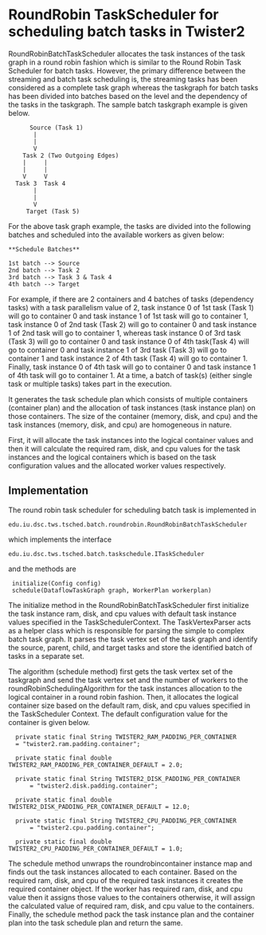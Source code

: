 # RoundRobin TaskScheduler for scheduling batch tasks in Twister2

RoundRobinBatchTaskScheduler allocates the task instances of the task graph in a round robin 
fashion which is similar to the Round Robin Task Scheduler for batch tasks. However, the primary 
difference between the streaming and batch task scheduling is, the streaming tasks has been considered
as a complete task graph whereas the taskgraph for batch tasks has been divided into batches based on 
the level and the dependency of the tasks in the taskgraph. The sample batch taskgraph 
example is given below. 

          Source (Task 1)
           |
           |
           V
        Task 2 (Two Outgoing Edges)
        |     |
        |     |
        V     V
      Task 3  Task 4
           |
           |
           V
         Target (Task 5)
     
For the above task graph example, the tasks are divided into the following batches and scheduled 
into the available workers as given below:
    
    **Schedule Batches**
    
    1st batch --> Source
    2nd batch --> Task 2
    3rd batch --> Task 3 & Task 4
    4th batch --> Target

For example, if there are 2 containers and 4 batches of tasks (dependency tasks) with a task parallelism 
value of 2, task instance 0 of 1st task (Task 1) will go to container 0 and task instance 1 of 1st 
task will go to container 1,  task instance 0 of 2nd task (Task 2) will go to container 0 and task 
instance 1 of 2nd task will go to container 1, whereas task instance 0 of 3rd task (Task 3) will go 
to container 0 and task instance 0 of 4th task(Task 4) will go to container 0 and task instance 1 of
3rd task (Task 3) will go to container 1 and task instance 2 of 4th task (Task 4) will go to 
container 1. Finally, task instance 0 of 4th task will go to container 0 and task instance 1 of 4th 
task will go to container 1. At a time, a batch of task(s) (either single task or multiple tasks)
takes part in the execution. 

It generates the task schedule plan which consists of multiple containers (container plan) and the 
allocation of task instances (task instance plan) on those containers. The size of the container 
(memory, disk, and cpu) and the task instances (memory, disk, and cpu) are homogeneous in nature. 

First, it will allocate the task instances into the logical container values and then it will 
calculate the required ram, disk, and cpu values for the task instances and the logical containers 
which is based on the task configuration values and the allocated worker values respectively. 

## Implementation 
 
The round robin task scheduler for scheduling batch task is implemented in

    edu.iu.dsc.tws.tsched.batch.roundrobin.RoundRobinBatchTaskScheduler
    
which implements the interface
 
    edu.iu.dsc.tws.tsched.batch.taskschedule.ITaskScheduler
    
and the methods are

     initialize(Config config)
     schedule(DataflowTaskGraph graph, WorkerPlan workerplan)
    
The initialize method in the RoundRobinBatchTaskScheduler first initialize the task instance ram, 
disk, and cpu values with default task instance values specified in the TaskSchedulerContext. The 
TaskVertexParser acts as a helper class which is responsible for parsing the simple to complex 
batch task graph. It parses the task vertex set of the task graph and identify the source, parent, 
child, and target tasks and store the identified batch of tasks in a separate set. 

The algorithm (schedule method) first gets the task vertex set of the taskgraph and send the task 
vertex set and the number of workers to the roundRobinSchedulingAlgorithm for the task 
instances allocation to the logical container in a round robin fashion. Then, it allocates the logical 
container size based on the default ram, disk, and cpu values specified in the TaskScheduler Context. 
The default configuration value for the container is given below.

      private static final String TWISTER2_RAM_PADDING_PER_CONTAINER 
      = "twister2.ram.padding.container";
      
      private static final double TWISTER2_RAM_PADDING_PER_CONTAINER_DEFAULT = 2.0;
    
      private static final String TWISTER2_DISK_PADDING_PER_CONTAINER
          = "twister2.disk.padding.container";
      
      private static final double TWISTER2_DISK_PADDING_PER_CONTAINER_DEFAULT = 12.0;
    
      private static final String TWISTER2_CPU_PADDING_PER_CONTAINER
          = "twister2.cpu.padding.container";
      
      private static final double TWISTER2_CPU_PADDING_PER_CONTAINER_DEFAULT = 1.0;
      
      
The schedule method unwraps the roundrobincontainer instance map and finds out the task 
instances allocated to each container. Based on the required ram, disk, and cpu of the required
task instances it creates the required container object. If the worker has required ram, disk, and 
cpu value then it assigns those values to the containers otherwise, it will assign the calculated 
value of required ram, disk, and cpu value to the containers. Finally, the schedule method pack the 
task instance plan and the container plan into the task schedule plan and return the same. 